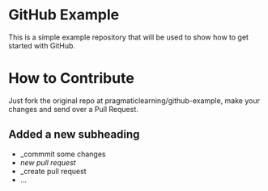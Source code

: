 GitHub Example
==============

This is a simple example repository that will be used to show how to get started with GitHub.

How to Contribute
=================

Just fork the original repo at pragmaticlearning/github-example, make your changes and send over a Pull Request.

Added a new subheading
----------------------

* _commmit some changes
* _new pull request_
* _create pull request
* ...
